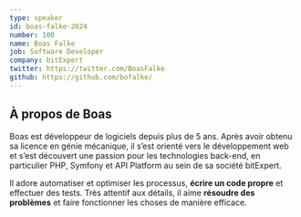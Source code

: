 ```yaml
---
type: speaker
id: boas-falke-2024
number: 100
name: Boas Falke
job: Software Developer
company: bitExpert
twitter: https://twitter.com/BoasFalke
github: https://github.com/bofalke/
---
```


## À propos de Boas

Boas est développeur de logiciels depuis plus de 5 ans. Après avoir obtenu sa licence en génie mécanique, il s’est orienté vers le développement web et s’est découvert une passion pour les technologies back-end, en particulier PHP, Symfony et API Platform au sein de sa société bitExpert.

Il adore automatiser et optimiser les processus, **écrire un code propre** et effectuer des tests. Très attentif aux détails, il aime **résoudre des problèmes** et faire fonctionner les choses de manière efficace.
